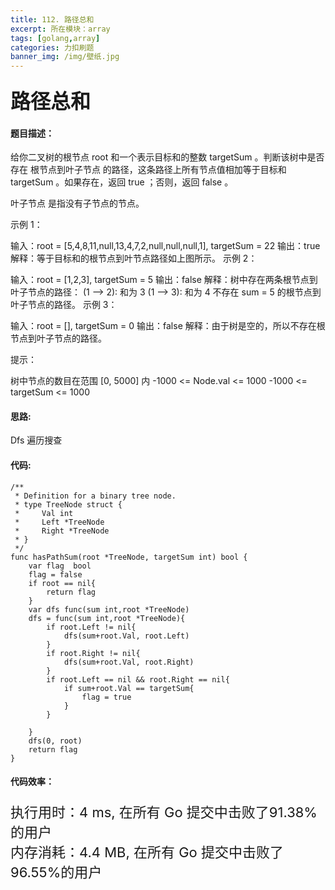 ```yaml
---
title: 112. 路径总和
excerpt: 所在模块：array
tags: [golang,array]
categories: 力扣刷题
banner_img: /img/壁纸.jpg
---
```


### <font size=6px>路径总和</font>

#### 题目描述：

给你二叉树的根节点 root 和一个表示目标和的整数 targetSum 。判断该树中是否存在 根节点到叶子节点 的路径，这条路径上所有节点值相加等于目标和 targetSum 。如果存在，返回 true ；否则，返回 false 。

叶子节点 是指没有子节点的节点。

 

示例 1：


输入：root = [5,4,8,11,null,13,4,7,2,null,null,null,1], targetSum = 22
输出：true
解释：等于目标和的根节点到叶节点路径如上图所示。
示例 2：


输入：root = [1,2,3], targetSum = 5
输出：false
解释：树中存在两条根节点到叶子节点的路径：
(1 --> 2): 和为 3
(1 --> 3): 和为 4
不存在 sum = 5 的根节点到叶子节点的路径。
示例 3：

输入：root = [], targetSum = 0
输出：false
解释：由于树是空的，所以不存在根节点到叶子节点的路径。


提示：

树中节点的数目在范围 [0, 5000] 内
-1000 <= Node.val <= 1000
-1000 <= targetSum <= 1000

#### 思路:

Dfs 遍历搜查

#### 代码:

```golang
/**
 * Definition for a binary tree node.
 * type TreeNode struct {
 *     Val int
 *     Left *TreeNode
 *     Right *TreeNode
 * }
 */
func hasPathSum(root *TreeNode, targetSum int) bool {
    var flag  bool 
    flag = false
    if root == nil{
        return flag
    }
    var dfs func(sum int,root *TreeNode)
    dfs = func(sum int,root *TreeNode){
        if root.Left != nil{
            dfs(sum+root.Val, root.Left)
        }
        if root.Right != nil{
            dfs(sum+root.Val, root.Right)
        }
        if root.Left == nil && root.Right == nil{
            if sum+root.Val == targetSum{
                flag = true
            }
        }

    }
    dfs(0, root)
    return flag
}
```

#### 代码效率：

<p class="note note-primary"; style="font-size:22px">
   执行用时：4 ms, 在所有 Go 提交中击败了91.38%的用户<br>
   内存消耗：4.4 MB, 在所有 Go 提交中击败了96.55%的用户
</p>

